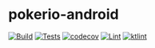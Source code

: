 # pokerio-android

[![Build](https://github.com/poker-io/pokerio-android/actions/workflows/android.yml/badge.svg)](https://github.com/poker-io/pokerio-android/actions/workflows/android.yml)
[![Tests](https://github.com/poker-io/pokerio-android/actions/workflows/tests.yml/badge.svg)](https://github.com/poker-io/pokerio-android/actions/workflows/tests.yml)
[![codecov](https://codecov.io/gh/poker-io/pokerio-android/branch/main/graph/badge.svg?token=4QCZNOWFZJ)](https://codecov.io/gh/poker-io/pokerio-android)
[![Lint](https://github.com/poker-io/pokerio-android/actions/workflows/lint.yml/badge.svg)](https://github.com/poker-io/pokerio-android/actions/workflows/lint.yml)
[![ktlint](https://img.shields.io/badge/ktlint%20code--style-%E2%9D%A4-FF4081)](https://pinterest.github.io/ktlint/)
